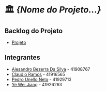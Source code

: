 # 🏛️ *{Nome do Projeto...}*

## Backlog do Projeto
- [Projeto](https://github.com/PedroUnello/projeto-engenharia-software/projects/1)
    
## Integrantes
- [Alesandro Bezerra Da Silva](https://github.com/Narvaal) - 41908767
- [Claudio Ramos](https://github.com/ClaudioSiqueira) - 41916565  
- [Pedro Unello Neto](https://github.com/PedroUnello) - 41929713
- [Ye Wei Jiang](https://github.com/lucas-ye) - 41926293

